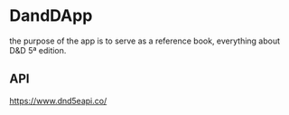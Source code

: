 # DandDApp

the purpose of the app is to serve as a reference book, everything about D&D 5ª edition.

## API
https://www.dnd5eapi.co/
